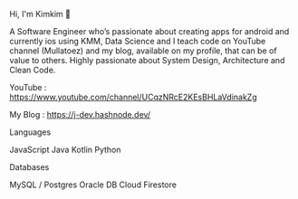 Hi, I'm Kimkim 👋

A Software Engineer who’s passionate about creating apps for android and currently ios using KMM, Data Science and I teach code on YouTube channel (Mullatoez) and my blog, available on my profile, that can be of value to others. Highly passionate about System Design, Architecture and Clean Code.


YouTube : https://www.youtube.com/channel/UCqzNRcE2KEsBHLaVdinakZg

My Blog : https://j-dev.hashnode.dev/


Languages

JavaScript
Java
Kotlin
Python




Databases

MySQL / Postgres
Oracle DB
Cloud Firestore
